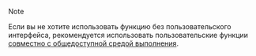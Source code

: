 >[!NOTE]
> Если вы не хотите использовать функцию без пользовательского интерфейса, рекомендуется использовать пользовательские функции [совместно с общедоступной средой выполнения](../excel/configure-your-add-in-to-use-a-shared-runtime.md).